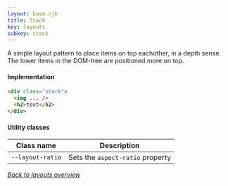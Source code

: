```yaml
---
layout: base.njk
title: Stack
key: layouts
subkey: stack
---
```


A simple layout pattern to place items on top eachother, in a depth sense. The lower items in the DOM-tree are positioned more on top.

#### Implementation

```html
<div class="stack">
  <img ... />
  <h2>text</h2>
</div>
```

#### Utility classes

<div>
  <table>
    <thead>
      <tr><th>Class name</th><th>Description</th></tr>
    </thead>
    <tbody>
      <tr><td><code>--layout-ratio</code></td><td>Sets the <code>aspect-ratio</code> property</td></tr>
    </tbody>
  </table>
</div>

[_Back to layouts overview_](/layouts)
